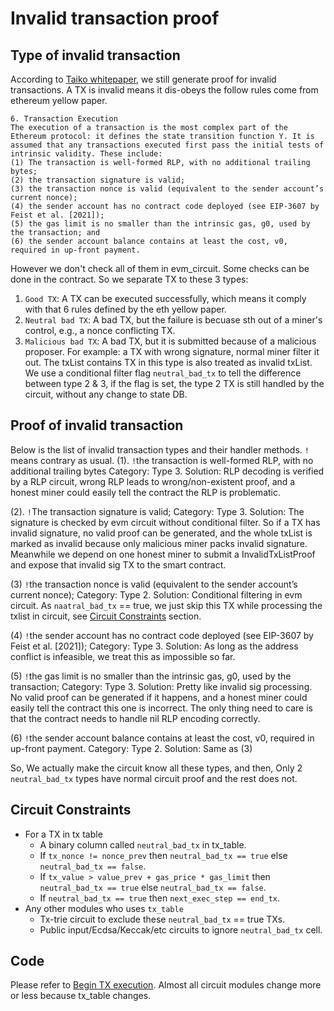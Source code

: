# Invalid transaction proof

## Type of invalid transaction
According to [Taiko whitepaper](https://github.com/taikochain/whitepaper), we still generate proof for invalid transactions. A TX is invalid means it dis-obeys the follow rules come from ethereum yellow paper. 

```
6. Transaction Execution
The execution of a transaction is the most complex part of the Ethereum protocol: it defines the state transition function Υ. It is assumed that any transactions executed first pass the initial tests of intrinsic validity. These include:
(1) The transaction is well-formed RLP, with no additional trailing bytes;
(2) the transaction signature is valid;
(3) the transaction nonce is valid (equivalent to the sender account’s current nonce);
(4) the sender account has no contract code deployed (see EIP-3607 by Feist et al. [2021]);
(5) the gas limit is no smaller than the intrinsic gas, g0, used by the transaction; and
(6) the sender account balance contains at least the cost, v0, required in up-front payment.
```

However we don't check all of them in evm_circuit. Some checks can be done in the contract. So we separate TX to these 3 types:
1. `Good TX`: A TX can be executed successfully, which means it comply with that 6 rules defined by the eth yellow paper.
2. `Neutral bad TX`: A bad TX, but the failure is becuase sth out of a miner's control, e.g., a nonce conflicting TX.
3. `Malicious bad TX`: A bad TX, but it is submitted because of a malicious proposer. For example: a TX with wrong signature, normal miner filter it out. The txList contains TX in this type is also treated as invalid txList.
We use a conditional filter flag `neutral_bad_tx` to tell the difference between type 2 & 3, if the flag is set, the type 2 TX is still handled by the circuit, without any change to state DB. 

## Proof of invalid transaction

Below is the list of invalid transaction types and their handler methods. `!` means contrary as usual.
(1). `!`the transaction is well-formed RLP, with no additional trailing bytes
Category: Type 3.
Solution: RLP decoding is verified by a RLP circuit, wrong RLP leads to wrong/non-existent proof, and a honest miner could easily tell the contract the RLP is problematic.

(2). `!`The transaction signature is valid;
Category: Type 3.
Solution: The signature is checked by evm circuit without conditional filter. So if a TX has invalid signature, no valid proof can be generated, and the whole txList is marked as invalid because only malicious miner packs invalid signature. Meanwhile we depend on one honest miner to submit a InvalidTxListProof and expose that invalid sig TX to the smart contract.

(3) `!`the transaction nonce is valid (equivalent to the sender account’s current nonce);
Category: Type 2.
Solution: Conditional filtering in evm circuit. As `naatral_bad_tx` == true, we just skip this TX while processing the txlist in circuit, see [Circuit Constraints](#circuit-constraints) section.

(4) `!`the sender account has no contract code deployed (see EIP-3607 by Feist et al. [2021]);
Category: Type 3.
Solution: As long as the address conflict is infeasible, we treat this as impossible so far.

(5) `!`the gas limit is no smaller than the intrinsic gas, g0, used by the transaction;
Category: Type 3.
Solution: Pretty like invalid sig processing. No valid proof can be generated if it happens, and a honest miner could easily tell the contract this one is incorrect. The only thing need to care is that the contract needs to handle nil RLP encoding correctly.

(6) `!`the sender account balance contains at least the cost, v0, required in up-front payment.
Category: Type 2.
Solution: Same as (3)

So, We actually make the circuit know all these types, and then, Only 2 `neutral_bad_tx` types have normal circuit proof and the rest does not.

## Circuit Constraints
- For a TX in tx table
  - A binary column called `neutral_bad_tx` in tx_table.
  - If `tx_nonce != nonce_prev` then `neutral_bad_tx == true` else `neutral_bad_tx == false`.
  - If `tx_value > value_prev + gas_price * gas_limit` then `neutral_bad_tx == true` else `neutral_bad_tx == false`.
  - If `neutral_bad_tx == true` then `next_exec_step == end_tx`.
- Any other modules who uses `tx_table`
  - Tx-trie circuit to exclude these `neutral_bad_tx` == true TXs.
  - Public input/Ecdsa/Keccak/etc circuits to ignore `neutral_bad_tx` cell. 

## Code
Please refer to [Begin TX execution](`src/zkevm-specs/exp_circuit.py`).
Almost all circuit modules change more or less because tx_table changes.
